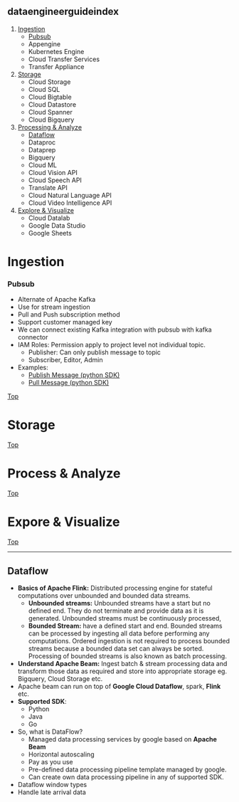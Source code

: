 ## dataengineerguideindex
1. [Ingestion](#Ingestion)
    - [Pubsub](#Pubsub)
    - Appengine
    - Kubernetes Engine
    - Cloud Transfer Services
    - Transfer Appliance
2. [Storage](#Storage)
    - Cloud Storage
    - Cloud SQL
    - Cloud Bigtable
    - Cloud Datastore
    - Cloud Spanner
    - Cloud Bigquery
3. [Processing&nbsp;&amp;&nbsp;Analyze](#Process&nbsp;&amp;&nbsp;Analyze)
    - [Dataflow](#Dataflow)
    - Dataproc
    - Dataprep
    - Bigquery
    - Cloud ML
    - Cloud Vision API
    - Cloud Speech API
    - Translate API
    - Cloud Natural Language API
    - Cloud Video Intelligence API
 4. [Explore&nbsp;&amp;&nbsp;Visualize]()
    - Cloud Datalab
    - Google Data Studio
    - Google Sheets

# Ingestion
### Pubsub
- Alternate of Apache Kafka
- Use for stream ingestion
- Pull and Push subscription method
- Support customer managed key
- We can connect existing Kafka integration with pubsub with kafka connector
- IAM Roles: Permission apply to project level not individual topic.
    - Publisher: Can only publish message to topic
    - Subscriber, Editor, Admin
- Examples:  
    - [Publish Message (python SDK)](examples/pubsub/publishMessage.py)
    - [Pull Message (python SDK)](examples/pubsub/pullMessage.py)
    
[Top](#dataengineerguideindex)

# Storage

[Top](#dataengineerguideindex)
# Process&nbsp;&amp;&nbsp;Analyze

[Top](#dataengineerguideindex)
# Expore&nbsp;&amp;&nbsp;Visualize

[Top](#dataengineerguideindex)
<hr/>

## Dataflow
- **Basics of Apache Flink:** Distributed processing engine for stateful computations over unbounded and bounded data streams.
  - **Unbounded streams:** Unbounded streams have a start but no defined end. They do not terminate and provide data as it is generated. Unbounded streams must be continuously processed,
  - **Bounded Stream:** have a defined start and end. Bounded streams can be processed by ingesting all data before performing any computations. Ordered ingestion is not required to process bounded streams because a bounded data set can always be sorted. Processing of bounded streams is also known as batch processing.
- **Understand Apache Beam:** Ingest batch & stream processing data and transform those data as required and store into appropriate storage eg. Bigquery, Cloud Storage etc.
 - Apache beam can run on top of **Google Cloud Dataflow**, spark, **Flink** etc.
 -  **Supported SDK**:
    * Python
    * Java
    * Go
- So, what is DataFlow? 
  - Managed data processing services by google based on **Apache Beam**
  - Horizontal autoscaling
  - Pay as you use
  - Pre-defined data processing pipeline template managed by google.
  - Can create own data processing pipeline in any of supported SDK.
- Dataflow window types
- Handle late arrival data
